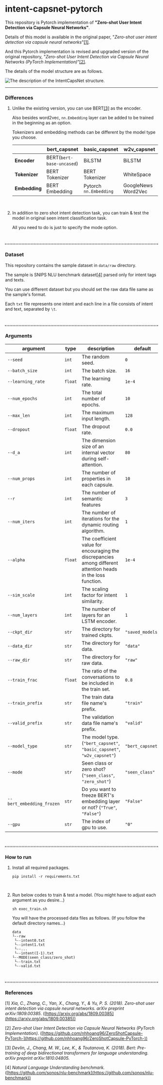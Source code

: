 # intent-capsnet-pytorch
This repository is Pytorch implementation of **"Zero-shot User Intent Detection via Capsule Neural Networks"**.

Details of this model is available in the original paper, "*Zero-shot user intent detection via capsule neural networks*"[[1]](#1).

And this Pytorch implementation is revised and upgraded version of the original repository, "*Zero-shot User Intent Detection via Capsule Neural Networks (PyTorch Implementation)*"[[2]](#2).

The details of the model structure are as follows.

<img src="https://user-images.githubusercontent.com/16731987/103389488-81ae0900-4b52-11eb-8220-299d873b5934.PNG" alt="The description of the IntentCapsNet structure."/>

<br/>

---

### Differences

1. Unlike the existing version, you can use BERT[[3]](#3) as the encoder. 

   Also besides word2vec, `nn.Embedding` layer can be added to be trained in the beginning as an option.

   Tokenizers and embedding methods can be different by the model type you choose.

   |               | **bert_capsnet**          | **basic_capsnet**      | **w2v_capsnet**     |
   | ------------- | ------------------------- | ---------------------- | ------------------- |
   | **Encoder**   | BERT(`bert-base-uncased`) | BiLSTM                 | BiLSTM              |
   | **Tokenizer** | BERT Tokenizer            | BERT Tokenizer         | WhiteSpace          |
   | **Embedding** | BERT Embedding            | Pytorch `nn.Embedding` | GoogleNews Word2Vec |

   <br/>

2. In addition to zero shot intent detection task, you can train & test the model in original seen intent classification task.

   All you need to do is just to specify the mode option.

<br/>

<hr style="background: transparent; border: 0.5px dashed;"/>

### Dataset

This repository contains the sample dataset in `data/raw` directory.

The sample is SNIPS NLU benchmark dataset[[4]](#4) parsed only for intent tags and texts.

You can use different dataset but you should set the raw data file same as the sample's format.

Each `txt` file represents one intent and each line in a file consists of intent and text, separated by `\t`.

<br/>

<hr style="background: transparent; border: 0.5px dashed;"/>

### Arguments

| argument                  | type    | description                                                  | default          |
| ------------------------- | ------- | ------------------------------------------------------------ | ---------------- |
| `--seed`                  | `int`   | The random seed.                                             | `0`              |
| `--batch_size`            | `int`   | The batch size.                                              | `16`             |
| `--learning_rate`         | `float` | The learning rate.                                           | `1e-4`           |
| `--num_epochs`            | `int`   | The total number of epochs.                                  | `10`             |
| `--max_len`               | `int`   | The maximum input length.                                    | `128`            |
| `--dropout`               | `float` | The dropout rate.                                            | `0.0`            |
| `--d_a`                   | `int`   | The dimension size of an internal vector during self-attention. | `80`             |
| `--num_props`             | `int`   | The number of properties in each capsule.                    | `10`             |
| `--r`                     | `int`   | The number of semantic features                              | `3`              |
| `--num_iters`             | `int`   | The number of iterations for the dynamic routing algorithm.  | `1`              |
| `--alpha`                 | `float` | The coefficient value for encouraging the discrepancies among different attention heads in the loss function. | `1e-4`           |
| `--sim_scale`             | `int`   | The scaling factor for intent similarity.                    | `1`              |
| `--num_layers`            | `int`   | The number of layers for an LSTM encoder.                    | `1`              |
| `--ckpt_dir`              | `str`   | The directory for trained ckpts.                             | `"saved_models"` |
| `--data_dir`              | `str`   | The directory for data.                                      | `"data"`         |
| `--raw_dir`               | `str`   | The directory for raw data.                                  | `"raw"`          |
| `--train_frac`            | `float` | The ratio of the conversations to be included in the train set. | `0.8`            |
| `--train_prefix`          | `str`   | The train data file name's prefix.                           | `"train"`        |
| `--valid_prefix`          | `str`   | The validation data file name's prefix.                      | `"valid"`        |
| `--model_type`            | `str`   | The model type. (`"bert_capsnet"`, `"basic_capsnet"`, `"w2v_capsnet"`) | `"bert_capsnet"` |
| `--mode`                  | `str`   | Seen class or zero shot? (`"seen_class"`, `"zero_shot"`)     | `"seen_class"`   |
| `--bert_embedding_frozen` | `str`   | Do you want to freeze BERT's embedding layer or not? (`"True"`, `"False"`) | `"False"`        |
| `--gpu`                   | `str`   | The index of gpu to use.                                     | `"0"`            |

<br/>

<hr style="background: transparent; border: 0.5px dashed;"/>

### How to run

1. Install all required packages.

   ```shell
   pip install -r requirements.txt
   ```

   <br/>

2. Run below codes to train & test a model. (You might have to adjust each argument as you desire...)

   ```shell
   sh exec_train.sh
   ```

   You will have the processed data files as follows. (If you follow the default directory names...)

   ```
   data
   └--raw
   	└--intent0.txt
   	└--intent1.txt
   	└--...
   	└--intent(I-1).txt
   └--MODE(seen_class/zero_shot)
   	└--train.txt
   	└--valid.txt
   ```

   <br/>

<hr style="background: transparent; border: 0.5px dashed;"/>

### References

<a id="1">[1]</a> 
*Xia, C., Zhang, C., Yan, X., Chang, Y., & Yu, P. S. (2018). Zero-shot user intent detection via capsule neural networks. arXiv preprint arXiv:1809.00385*. ([https://arxiv.org/abs/1809.00385](https://arxiv.org/abs/1809.00385))

<a id="2">[2]</a> 
*Zero-shot User Intent Detection via Capsule Neural Networks (PyTorch Implementation)*. ([https://github.com/nhhoang96/ZeroShotCapsule-PyTorch-](https://github.com/nhhoang96/ZeroShotCapsule-PyTorch-))

<a id="3">[3]</a> 
*Devlin, J., Chang, M. W., Lee, K., & Toutanova, K. (2018). Bert: Pre-training of deep bidirectional transformers for language understanding. arXiv preprint arXiv:1810.04805.*

<a id="4">[4]</a> 
*Natural Language Understanding benchmark.* ([https://github.com/sonos/nlu-benchmark](https://github.com/sonos/nlu-benchmark))
